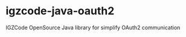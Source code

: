 igzcode-java-oauth2
===================

IGZCode OpenSource Java library for simplify OAuth2 communication

